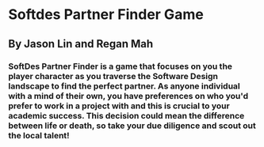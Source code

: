 # Softdes Partner Finder Game


## By Jason Lin and Regan Mah

### SoftDes Partner Finder is a game that focuses on you the player character as you traverse the Software Design landscape to find the perfect partner. As anyone individual with a mind of their own, you have preferences on who you'd prefer to work in a project with and this is crucial to your academic success. This decision could mean the difference between life or death, so take your due diligence and scout out the local talent!

